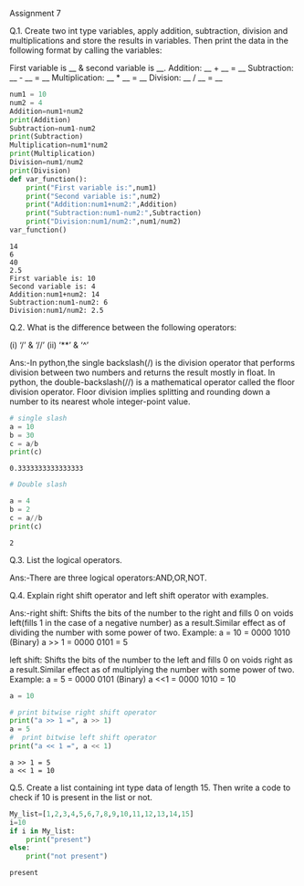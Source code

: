 Assignment 7

Q.1. Create two int type variables, apply addition, subtraction, division and multiplications
and store the results in variables. Then print the data in the following format by calling the
variables:

First variable is __ & second variable is __.
Addition: __ + __ = __
Subtraction: __ - __ = __
Multiplication: __ * __ = __
Division: __ / __ = __


```python
num1 = 10
num2 = 4
Addition=num1+num2
print(Addition)
Subtraction=num1-num2
print(Subtraction)
Multiplication=num1*num2
print(Multiplication)
Division=num1/num2
print(Division)
def var_function():
    print("First variable is:",num1)
    print("Second variable is:",num2)
    print("Addition:num1+num2:",Addition)
    print("Subtraction:num1-num2:",Subtraction)
    print("Division:num1/num2:",num1/num2)
var_function()    
```

    14
    6
    40
    2.5
    First variable is: 10
    Second variable is: 4
    Addition:num1+num2: 14
    Subtraction:num1-num2: 6
    Division:num1/num2: 2.5
    
Q.2. What is the difference between the following operators:

(i) ‘/’ & ‘//’
(ii) ‘**’ & ‘^’

Ans:-In python,the single backslash(/) is the division operator that performs division between two numbers and returns the result mostly in float.
In python, the double-backslash(//) is a mathematical operator called the floor division operator. Floor division implies splitting and rounding down a number to its nearest whole integer-point value.



```python
# single slash
a = 10
b = 30
c = a/b
print(c)
```

    0.3333333333333333
    


```python
# Double slash

a = 4
b = 2
c = a//b
print(c)
```

    2
    
Q.3. List the logical operators.

Ans:-There are three logical operators:AND,OR,NOT.

Q.4. Explain right shift operator and left shift operator with examples.

Ans:-right shift:
Shifts the bits of the number to the right and fills 0 on voids left(fills 1 in the case of a negative number) as a result.Similar effect as of dividing the number with some power of two.
Example:
a = 10 = 0000 1010 (Binary)
a >> 1 = 0000 0101 = 5

left shift:
Shifts the bits of the number to the left and fills 0 on voids right as a result.Similar effect as of multiplying the number with some power of two.
Example:
a = 5 = 0000 0101 (Binary)
a <<1 = 0000 1010 = 10



```python
a = 10

# print bitwise right shift operator
print("a >> 1 =", a >> 1)
a = 5
#  print bitwise left shift operator
print("a << 1 =", a << 1)


```

    a >> 1 = 5
    a << 1 = 10
    
Q.5. Create a list containing int type data of length 15. Then write a code to check if 10 is
present in the list or not.


```python
My_list=[1,2,3,4,5,6,7,8,9,10,11,12,13,14,15]
i=10
if i in My_list:
    print("present")
else:
    print("not present")
```

    present
    


```python

```
